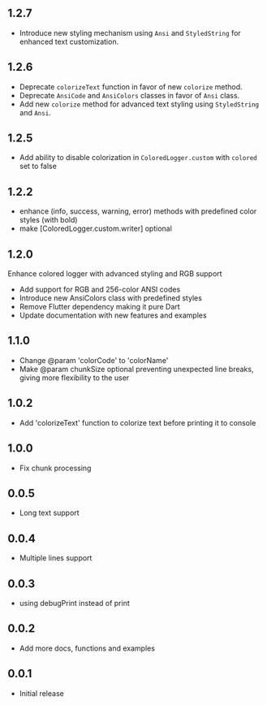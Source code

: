 ## 1.2.7

- Introduce new styling mechanism using `Ansi` and `StyledString` for enhanced text customization.

## 1.2.6

- Deprecate `colorizeText` function in favor of new `colorize` method.
- Deprecate `AnsiCode` and `AnsiColors` classes in favor of `Ansi` class.
- Add new `colorize` method for advanced text styling using `StyledString` and `Ansi`.

## 1.2.5

- Add ability to disable colorization in `ColoredLogger.custom` with `colored` set to false

## 1.2.2

- enhance (info, success, warning, error) methods with predefined color styles (with bold)
- make [ColoredLogger.custom.writer] optional

## 1.2.0

Enhance colored logger with advanced styling and RGB support

- Add support for RGB and 256-color ANSI codes
- Introduce new AnsiColors class with predefined styles
- Remove Flutter dependency making it pure Dart
- Update documentation with new features and examples

## 1.1.0

- Change @param 'colorCode' to 'colorName'
- Make @param chunkSize optional preventing unexpected line breaks, giving more flexibility to the user

## 1.0.2

- Add 'colorizeText' function to colorize text before printing it to console

## 1.0.0

- Fix chunk processing

## 0.0.5

- Long text support

## 0.0.4

- Multiple lines support

## 0.0.3

- using debugPrint instead of print

## 0.0.2

- Add more docs, functions and examples

## 0.0.1

- Initial release
